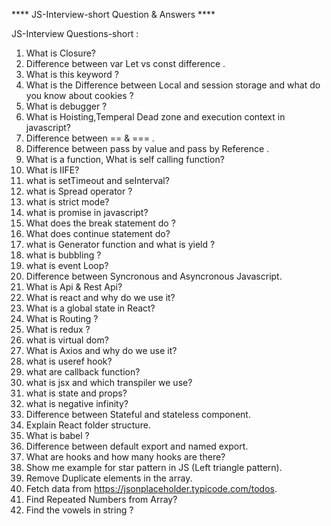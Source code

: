 ****  JS-Interview-short Question & Answers ****

JS-Interview Questions-short :
1. What is Closure?
2. Difference between var Let vs const difference .
3. What is this keyword ?
4. What is the Difference between Local and session storage and what do  you know about cookies ?
5. What is debugger ?
6. What is Hoisting,Temperal Dead zone  and execution context  in javascript?
7. Difference between == & === .
8. Difference between pass by value and pass by Reference .
9. What is a function, What is self calling function?
10. What is IIFE?
11. what is setTimeout and seInterval?
12. what is Spread operator ?
13. what is strict mode?
14. what is promise in javascript?
15. What does the break statement do ?
16. What does continue statement do?
17. what is Generator function and what is yield ?
18. what is bubbling ?
19. what is event Loop?
20. Difference between Syncronous and Asyncronous Javascript.
21. What is Api & Rest Api? 
22. What is react and why do we use it?
23. What is a global state in React?
24. What is Routing ?
25. What is redux ?
26. what is virtual dom?
27. What is Axios and why do we use it?
28. what is useref hook?
29. what are callback function?
30. what is jsx and which transpiler we use?
31. what is state and props?
32. what is negative infinity?
33. Difference between Stateful and stateless component.
34. Explain React folder structure.
35. What is babel ?
36. Difference between default export and named export.
37. What are hooks and how many hooks are there?
38. Show me example for star pattern in JS (Left triangle pattern).
39. Remove Duplicate elements in the array.
40. Fetch data from https://jsonplaceholder.typicode.com/todos.
41. Find Repeated Numbers from Array?
42. Find the vowels in string ?
